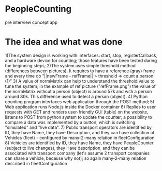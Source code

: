 # PeopleCounting
pre interview concept app

# The idea and what was done

1)The system design is working with interfaces: start, stop, registerCallback, and a hardware device for counting; those features have been tested during the beginning steps;
2)The system uses simple threshold method (differences between pictures). It requires to have a reference (gray) frame and every time do "||newFrame - refFrame|| > threshold => count a person (1)"
3) A value of normMatrix can help to understand the threshold value to tune the system; in the example of ref picture ("refFrame.png") the value of the normMatrix without a person (object) is around 57k and with a person around 80k. This difference used to detect a person (object). 
4) Python counting program interfaces web application through the POST method;
5) Web application runs Node.js inside the Docker container
6) Replies to user requests with GET and renders user-friendly GUI (table) on the website, listens to POST from python system to update the counter; a possibility to compare a data was implemented by a button, which is switching "simulated" and "live data".
7) Public transport operators are identified by ID, they have Name, they have Description, and they can have collection of Vehicles (fleet) - configured by many-2-many relation in fleetConfiguration
8) Vehicles are identified by ID, they have Name, they have PeopleCounter (subject to live changes), they Have description, and they can be associated with transport company (let's assume 2 transport companies can share a vehicle, because why not); so again many-2-many relation described in fleetConfiguration


 
